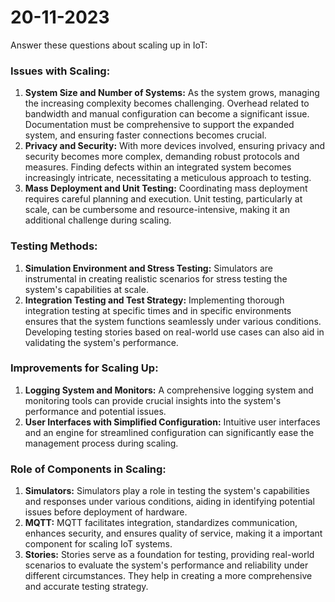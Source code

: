 # 20-11-2023


Answer these questions about scaling up in IoT:
### Issues with Scaling:
1. **System Size and Number of Systems:** As the system grows, managing the increasing complexity becomes challenging. Overhead related to bandwidth and manual configuration can become a significant issue. Documentation must be comprehensive to support the expanded system, and ensuring faster connections becomes crucial.
2. **Privacy and Security:** With more devices involved, ensuring privacy and security becomes more complex, demanding robust protocols and measures. Finding defects within an integrated system becomes increasingly intricate, necessitating a meticulous approach to testing.
3. **Mass Deployment and Unit Testing:** Coordinating mass deployment requires careful planning and execution. Unit testing, particularly at scale, can be cumbersome and resource-intensive, making it an additional challenge during scaling.

### Testing Methods:
1. **Simulation Environment and Stress Testing:** Simulators are instrumental in creating realistic scenarios for stress testing the system's capabilities at scale.
2. **Integration Testing and Test Strategy:** Implementing thorough integration testing at specific times and in specific environments ensures that the system functions seamlessly under various conditions. Developing testing stories based on real-world use cases can also aid in validating the system's performance.

### Improvements for Scaling Up:
1. **Logging System and Monitors:** A comprehensive logging system and monitoring tools can provide crucial insights into the system's performance and potential issues.
2. **User Interfaces with Simplified Configuration:** Intuitive user interfaces and an engine for streamlined configuration can significantly ease the management process during scaling.

### Role of Components in Scaling:
1. **Simulators:** Simulators play a role in testing the system's capabilities and responses under various conditions, aiding in identifying potential issues before deployment of hardware.
2. **MQTT:** MQTT facilitates integration, standardizes communication, enhances security, and ensures quality of service, making it a important component for scaling IoT systems.
3. **Stories:** Stories serve as a foundation for testing, providing real-world scenarios to evaluate the system's performance and reliability under different circumstances. They help in creating a more comprehensive and accurate testing strategy.


